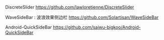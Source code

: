DiscreteSlider
https://github.com/lawloretienne/DiscreteSlider

WaveSideBar : 波浪效果侧边栏
https://github.com/Solartisan/WaveSideBar

Android-QuickSideBar
https://github.com/saiwu-bigkoo/Android-QuickSideBar
